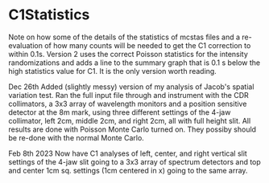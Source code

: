 # C1Statistics
Note on how some of the details of the statistics of mcstas files and a re-evaluation of how many 
counts will be needed to get the C1 correction to within 0.1s.
Version 2 uses the correct Poisson statistics for the intensity randomizations and adds a line to the summary
graph that is 0.1 s below the high statistics value for C1. It is the only version worth reading.

Dec 26th Added (slightly messy) version of my analysis of Jacob's spatial variation test. Ran 
the full input file through and instrument with the CDR collimators, a 3x3 array of wavelength monitors
and a position sensitive detector at the 8m mark, using three different settings of the 4-jaw
collimator, left 2cm, middle 2cm, and right 2cm, all with full height slit. All results are done
with Poisson Monte Carlo turned on. They possiby should be re-done with the normal Monte Carlo.

Feb 8th 2023 Now have C1 analyses of left, center, and right vertical slit settings of the
4-jaw slit going to a 3x3 array of spectrum detectors and top and center 1cm sq. settings
(1cm centered in x) going to the same array.

